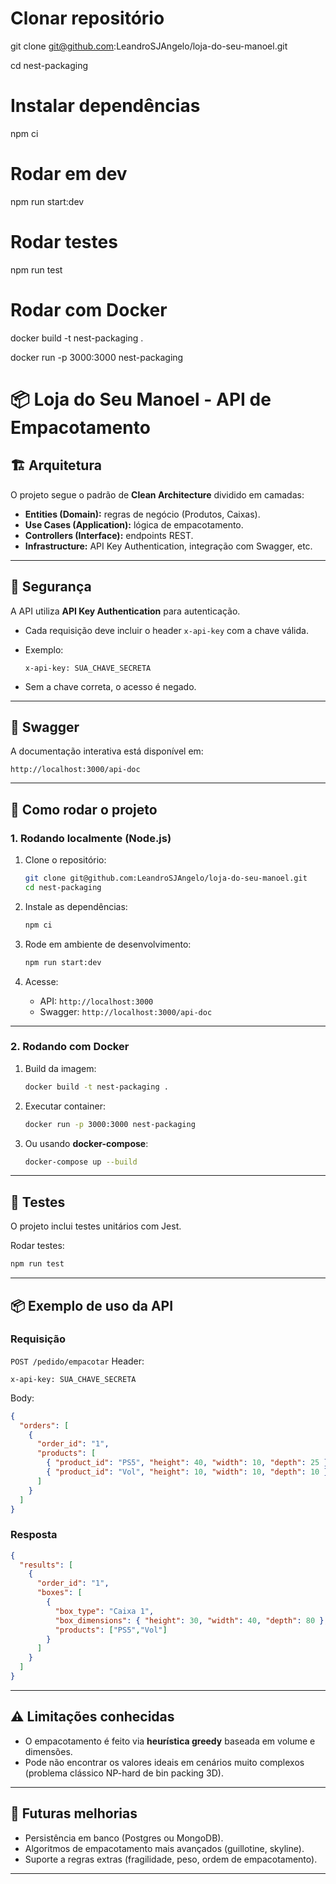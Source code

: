 # Clonar repositório
git clone git@github.com:LeandroSJAngelo/loja-do-seu-manoel.git

cd nest-packaging

# Instalar dependências
npm ci

# Rodar em dev
npm run start:dev

# Rodar testes
npm run test

# Rodar com Docker
docker build -t nest-packaging . 

docker run -p 3000:3000 nest-packaging

# 📦 Loja do Seu Manoel - API de Empacotamento

## 🏗 Arquitetura

O projeto segue o padrão de **Clean Architecture** dividido em camadas:

* **Entities (Domain):** regras de negócio (Produtos, Caixas).
* **Use Cases (Application):** lógica de empacotamento.
* **Controllers (Interface):** endpoints REST.
* **Infrastructure:** API Key Authentication, integração com Swagger, etc.

---

## 🔑 Segurança

A API utiliza **API Key Authentication** para autenticação.

* Cada requisição deve incluir o header `x-api-key` com a chave válida.

* Exemplo:

  ```
  x-api-key: SUA_CHAVE_SECRETA
  ```

* Sem a chave correta, o acesso é negado.

---


## 📖 Swagger

A documentação interativa está disponível em:

```
http://localhost:3000/api-doc
```

---

## 🚀 Como rodar o projeto

### 1. Rodando localmente (Node.js)

1. Clone o repositório:

   ```bash
   git clone git@github.com:LeandroSJAngelo/loja-do-seu-manoel.git
   cd nest-packaging
   ```
2. Instale as dependências:

   ```bash
   npm ci
   ```
3. Rode em ambiente de desenvolvimento:

   ```bash
   npm run start:dev
   ```
4. Acesse:

   * API: `http://localhost:3000`
   * Swagger: `http://localhost:3000/api-doc`

---

### 2. Rodando com Docker

1. Build da imagem:

   ```bash
   docker build -t nest-packaging .
   ```
2. Executar container:

   ```bash
   docker run -p 3000:3000 nest-packaging
   ```
3. Ou usando **docker-compose**:

   ```bash
   docker-compose up --build
   ```

---

## 🧪 Testes

O projeto inclui testes unitários com Jest.

Rodar testes:

```bash
npm run test
```

---

## 📦 Exemplo de uso da API

### Requisição

`POST /pedido/empacotar`
Header:

```
x-api-key: SUA_CHAVE_SECRETA
```

Body:

```json
{
  "orders": [
    {
      "order_id": "1",
      "products": [
        { "product_id": "PS5", "height": 40, "width": 10, "depth": 25 },
        { "product_id": "Vol", "height": 10, "width": 10, "depth": 10 }
      ]
    }
  ]
}
```

### Resposta

```json
{
  "results": [
    {
      "order_id": "1",
      "boxes": [
        {
          "box_type": "Caixa 1",
          "box_dimensions": { "height": 30, "width": 40, "depth": 80 },
          "products": ["PS5","Vol"]
        }
      ]
    }
  ]
}
```

---

## ⚠️ Limitações conhecidas

* O empacotamento é feito via **heurística greedy** baseada em volume e dimensões.
* Pode não encontrar os valores ideais em cenários muito complexos (problema clássico NP-hard de bin packing 3D).

---

## 📌 Futuras melhorias

* Persistência em banco (Postgres ou MongoDB).
* Algoritmos de empacotamento mais avançados (guillotine, skyline).
* Suporte a regras extras (fragilidade, peso, ordem de empacotamento).

---
